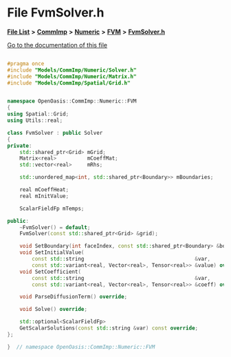 

# File FvmSolver.h

[**File List**](files.md) **>** [**CommImp**](dir_6202b98a8704f42b1ea358646461643f.md) **>** [**Numeric**](dir_a0ece07902893bffce0f747cc8ee06c8.md) **>** [**FVM**](dir_ce9212301f8d93e5246dd812df0f37fe.md) **>** [**FvmSolver.h**](_fvm_solver_8h.md)

[Go to the documentation of this file](_fvm_solver_8h.md)


```C++

#pragma once
#include "Models/CommImp/Numeric/Solver.h"
#include "Models/CommImp/Numeric/Matrix.h"
#include "Models/CommImp/Spatial/Grid.h"


namespace OpenOasis::CommImp::Numeric::FVM
{
using Spatial::Grid;
using Utils::real;

class FvmSolver : public Solver
{
private:
    std::shared_ptr<Grid> mGrid;
    Matrix<real>          mCoeffMat;
    std::vector<real>     mRhs;

    std::unordered_map<int, std::shared_ptr<Boundary>> mBoundaries;

    real mCoeffHeat;
    real mInitValue;

    ScalarFieldFp mTemps;

public:
    ~FvmSolver() = default;
    FvmSolver(const std::shared_ptr<Grid> &grid);

    void SetBoundary(int faceIndex, const std::shared_ptr<Boundary> &bound) override;
    void SetInitialValue(
        const std::string                                    &var,
        const std::variant<real, Vector<real>, Tensor<real>> &value) override;
    void SetCoefficient(
        const std::string                                    &var,
        const std::variant<real, Vector<real>, Tensor<real>> &coeff) override;

    void ParseDiffusionTerm() override;

    void Solve() override;

    std::optional<ScalarFieldFp>
    GetScalarSolutions(const std::string &var) const override;
};

}  // namespace OpenOasis::CommImp::Numeric::FVM
```


